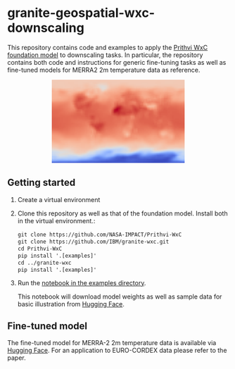 # granite-geospatial-wxc-downscaling 

This repository contains code and examples to apply the [Prithvi WxC foundation model](https://github.com/NASA-IMPACT/Prithvi-WxC) to downscaling tasks. In particular, the repository contains both code and instructions for generic fine-tuning tasks as well as fine-tuned models for MERRA2 2m temperature data as reference.

<p align="center">
<img src="downscaling_T2M_coolwarm_animated.gif" alt="6x downscaling of MERRA-2 2m temperature" width="60%"/>
</p>

## Getting started

1. Create a virtual environment
2. Clone this repository as well as that of the foundation model. Install both in the virtual environment.:
   ```
   git clone https://github.com/NASA-IMPACT/Prithvi-WxC
   git clone https://github.com/IBM/granite-wxc.git
   cd Prithvi-WxC
   pip install '.[examples]'
   cd ../granite-wxc
   pip install '.[examples]'
   ```
3. Run the [notebook in the examples directory](examples/granitewxc_downscaling/notebooks/granitewxc_downscaling_inference.ipynb).

   This notebook will download model weights as well as sample data for basic illustration from [Hugging Face](https://huggingface.co/ibm-granite/granite-geospatial-wxc-downscaling).

## Fine-tuned model

The fine-tuned model for MERRA-2 2m temperature data is available via [Hugging Face](https://huggingface.co/ibm-granite/granite-geospatial-wxc-downscaling). For an application to EURO-CORDEX data please refer to the paper.
